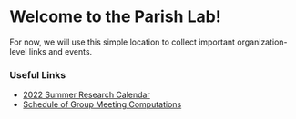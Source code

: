 Welcome to the Parish Lab!
==========================

<!--

**Here are some ideas to get you started:**

🙋‍♀️ A short introduction - what is your organization all about?
🌈 Contribution guidelines - how can the community get involved?
👩‍💻 Useful resources - where can the community find your docs? Is there anything else the community should know?
🍿 Fun facts - what does your team eat for breakfast?
🧙 Remember, you can do mighty things with the power of [Markdown](https://docs.github.com/github/writing-on-github/getting-started-with-writing-and-formatting-on-github/basic-writing-and-formatting-syntax)
-->

For now, we will use this simple location to collect important organization-level links and events.

### Useful Links

- [2022 Summer Research Calendar](https://calendar.google.com/calendar/embed?src=carol.parish%40gmail.com&ctz=America%2FNew_York)
- [Schedule of Group Meeting Computations](https://docs.google.com/spreadsheets/d/1aZQ_sEXDMgMrUMKsqHXIXUnHASEISRPQHqyG5171yQ4/edit?usp=sharing)
